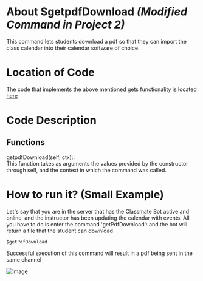 # About $getpdfDownload _(Modified Command in Project 2)_
This command lets students download a pdf so that they can import the class calendar into their calendar software of choice. 

# Location of Code
The code that implements the above mentioned gets functionality is located [here](https://github.com/nfoster1492/ClassMateBot-1/blob/main/cogs/calendar.py)

# Code Description
## Functions
getpdfDownload(self, ctx):: <br>
This function takes as arguments the values provided by the constructor through self, and the context in which the command was called.

# How to run it? (Small Example)
Let's say that you are in the server that has the Classmate Bot active and online, and the instructor has been updating the calendar with events. All you have to do is 
enter the command 'getPdfDownload': and the bot will return a file that the student can download
```
$getPdfDownload
```
Successful execution of this command will result in a pdf being sent in the same channel

![image]((https://github.com/nfoster1492/ClassMateBot-1/blob/main/data/proj2media/getPdfDownload.JPG)https://github.com/nfoster1492/ClassMateBot-1/blob/main/data/proj2media/getPdfDownload.JPG)
